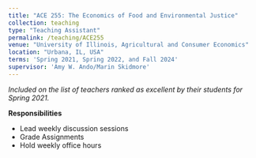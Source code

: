 ```yaml
---
title: "ACE 255: The Economics of Food and Environmental Justice"
collection: teaching
type: "Teaching Assistant"
permalink: /teaching/ACE255
venue: "University of Illinois, Agricultural and Consumer Economics"
location: "Urbana, IL, USA"
terms: 'Spring 2021, Spring 2022, and Fall 2024'
supervisor: 'Amy W. Ando/Marin Skidmore'
---
```


_Included on the list of teachers ranked as excellent by their students for Spring 2021._

**Responsibilities**
* Lead weekly discussion sessions
* Grade Assignments
* Hold weekly office hours
